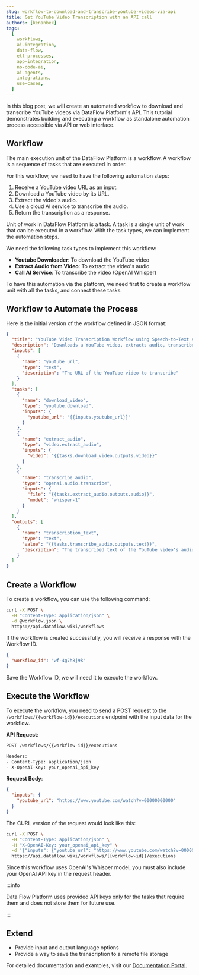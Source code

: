 ```yaml
---
slug: workflow-to-download-and-transcribe-youtube-videos-via-api
title: Get YouTube Video Transcription with an API call
authors: [kenanbek]
tags:
  [
    workflows,
    ai-integration,
    data-flow,
    etl-processes,
    app-integration,
    no-code-ai,
    ai-agents,
    integrations,
    use-cases,
  ]
---
```


In this blog post, we will create an automated workflow to download and transcribe YouTube videos via DataFlow Platform's API. This tutorial demonstrates building and executing a workflow as standalone automation process accessible via API or web interface.

<!-- truncate -->

## Workflow

The main execution unit of the DataFlow Platform is a workflow. A workflow is a sequence of tasks that are executed in order.

For this workflow, we need to have the following automation steps:

1. Receive a YouTube video URL as an input.
2. Download a YouTube video by its URL.
3. Extract the video's audio.
4. Use a cloud AI service to transcribe the audio.
5. Return the transcription as a response.

Unit of work in DataFlow Platform is a task. A task is a single unit of work that can be executed in a workflow. With the task types, we can implement the automation steps.

We need the following task types to implement this workflow:

- **Youtube Downloader**: To download the YouTube video
- **Extract Audio from Video**: To extract the video's audio
- **Call AI Service**: To transcribe the video (OpenAI Whisper)

To have this automation via the platform, we need first to create a workflow unit with all the tasks, and connect these tasks.

## Workflow to Automate the Process

Here is the initial version of the workflow defined in JSON format:

```json
{
  "title": "YouTube Video Transcription Workflow using Speech-to-Text AI model",
  "description": "Downloads a YouTube video, extracts audio, transcribes it using OpenAI's Whisper model, and returns the transcription text",
  "inputs": [
    {
      "name": "youtube_url",
      "type": "text",
      "description": "The URL of the YouTube video to transcribe"
    }
  ],
  "tasks": [
    {
      "name": "download_video",
      "type": "youtube.download",
      "inputs": {
        "youtube_url": "{{inputs.youtube_url}}"
      }
    },
    {
      "name": "extract_audio",
      "type": "video.extract_audio",
      "inputs": {
        "video": "{{tasks.download_video.outputs.video}}"
      }
    },
    {
      "name": "transcribe_audio",
      "type": "openai.audio.transcribe",
      "inputs": {
        "file": "{{tasks.extract_audio.outputs.audio}}",
        "model": "whisper-1"
      }
    }
  ],
  "outputs": [
    {
      "name": "transcription_text",
      "type": "text",
      "value": "{{tasks.transcribe_audio.outputs.text}}",
      "description": "The transcribed text of the YouTube video's audio"
    }
  ]
}
```

## Create a Workflow

To create a workflow, you can use the following command:

```bash
curl -X POST \
  -H "Content-Type: application/json" \
  -d @workflow.json \
  https://api.dataflow.wiki/workflows
```

If the workflow is created successfully, you will receive a response with the Workflow ID.

```json
{
  "workflow_id": "wf-4g7h8j9k"
}
```

Save the Workflow ID, we will need it to execute the workflow.

## Execute the Workflow

To execute the workflow, you need to send a POST request to the `/workflows/{{workflow-id}}/executions` endpoint with the input data for the workflow.

**API Request**:

```bash
POST /workflows/{{workflow-id}}/executions

Headers:
- Content-Type: application/json
- X-OpenAI-Key: your_openai_api_key
```

**Request Body**:

```json
{
  "inputs": {
    "youtube_url": "https://www.youtube.com/watch?v=00000000000"
  }
}
```

The CURL version of the request would look like this:

```bash
curl -X POST \
  -H "Content-Type: application/json" \
  -H "X-OpenAI-Key: your_openai_api_key" \
  -d '{"inputs": {"youtube_url": "https://www.youtube.com/watch?v=00000000000"}, "monitoring": {"webhook_url": "https://example.com/webhook"}}' \
  https://api.dataflow.wiki/workflows/{{workflow-id}}/executions
```

Since this workflow uses OpenAI's Whisper model, you must also include your OpenAI API key in the request header.

:::info

Data Flow Platform uses provided API keys only for the tasks that require them and does not store them for future use.

:::

## Extend

- Provide input and output language options
- Provide a way to save the transcription to a remote file storage

For detailed documentation and examples, visit our [Documentation Portal](/docs).

